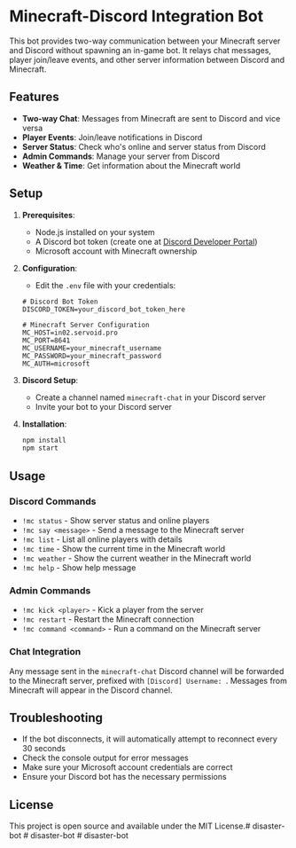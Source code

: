 # Minecraft-Discord Integration Bot

This bot provides two-way communication between your Minecraft server and Discord without spawning an in-game bot. It relays chat messages, player join/leave events, and other server information between Discord and Minecraft.

## Features

- **Two-way Chat**: Messages from Minecraft are sent to Discord and vice versa
- **Player Events**: Join/leave notifications in Discord
- **Server Status**: Check who's online and server status from Discord
- **Admin Commands**: Manage your server from Discord
- **Weather & Time**: Get information about the Minecraft world

## Setup

1. **Prerequisites**:
   - Node.js installed on your system
   - A Discord bot token (create one at [Discord Developer Portal](https://discord.com/developers/applications))
   - Microsoft account with Minecraft ownership

2. **Configuration**:
   - Edit the `.env` file with your credentials:
   ```
   # Discord Bot Token
   DISCORD_TOKEN=your_discord_bot_token_here

   # Minecraft Server Configuration
   MC_HOST=in02.servoid.pro
   MC_PORT=8641
   MC_USERNAME=your_minecraft_username
   MC_PASSWORD=your_minecraft_password
   MC_AUTH=microsoft
   ```

3. **Discord Setup**:
   - Create a channel named `minecraft-chat` in your Discord server
   - Invite your bot to your Discord server

4. **Installation**:
   ```bash
   npm install
   npm start
   ```

## Usage

### Discord Commands

- `!mc status` - Show server status and online players
- `!mc say <message>` - Send a message to the Minecraft server
- `!mc list` - List all online players with details
- `!mc time` - Show the current time in the Minecraft world
- `!mc weather` - Show the current weather in the Minecraft world
- `!mc help` - Show help message

### Admin Commands

- `!mc kick <player>` - Kick a player from the server
- `!mc restart` - Restart the Minecraft connection
- `!mc command <command>` - Run a command on the Minecraft server

### Chat Integration

Any message sent in the `minecraft-chat` Discord channel will be forwarded to the Minecraft server, prefixed with `[Discord] Username: `. Messages from Minecraft will appear in the Discord channel.

## Troubleshooting

- If the bot disconnects, it will automatically attempt to reconnect every 30 seconds
- Check the console output for error messages
- Make sure your Microsoft account credentials are correct
- Ensure your Discord bot has the necessary permissions

## License

This project is open source and available under the MIT License.#   d i s a s t e r - b o t  
 #   d i s a s t e r - b o t  
 #   d i s a s t e r - b o t  
 